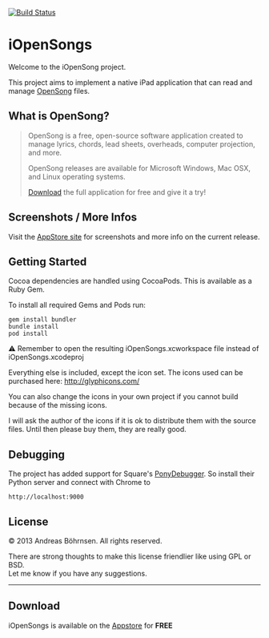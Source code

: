 [![Build Status](https://travis-ci.org/deepflame/iOpenSongs.png?branch=master)](https://travis-ci.org/deepflame/iOpenSongs)

# iOpenSongs

Welcome to the iOpenSong project.

This project aims to implement a native iPad application that can read and manage [OpenSong](http://opensong.org) files.

## What is OpenSong?

> OpenSong is a free, open-source software application created to manage lyrics, chords, lead sheets, overheads, computer projection, and more.   
>   
> OpenSong releases are available for Microsoft Windows, Mac OSX, and Linux operating systems.   
>   
> [Download](http://opensong.org/d/downloads) the full application for free and give it a try!

## Screenshots / More Infos

Visit the [AppStore site](http://itunes.apple.com/us/app/iopensongs/id501589566?mt=8) for screenshots and more info on the current release.

## Getting Started

Cocoa dependencies are handled using CocoaPods. This is available as a Ruby Gem. 

To install all required Gems and Pods run:

    gem install bundler
    bundle install
    pod install

:warning: Remember to open the resulting iOpenSongs.xcworkspace file instead of iOpenSongs.xcodeproj

Everything else is included, except the icon set.
The icons used can be purchased here: http://glyphicons.com/

You can also change the icons in your own project if you cannot build because of the missing icons.

I will ask the author of the icons if it is ok to distribute them with the source files.
Until then please buy them, they are really good.

## Debugging

The project has added support for Square's [PonyDebugger](https://github.com/square/PonyDebugger).
So install their Python server and connect with Chrome to

    http://localhost:9000
    
## License

© 2013 Andreas Böhrnsen. All rights reserved.


There are strong thoughts to make this license friendlier like using GPL or BSD.  
Let me know if you have any suggestions.

---

## Download
iOpenSongs is available on the [Appstore](http://itunes.apple.com/us/app/iopensongs/id501589566?mt=8) for **FREE**
